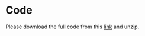 
# Code

Please download the full code from this [link](https://drive.google.com/file/d/14_NyIEbVhFcmYc9_nPEcjWJafgaxh4Ky/view?usp=sharing) and unzip.
